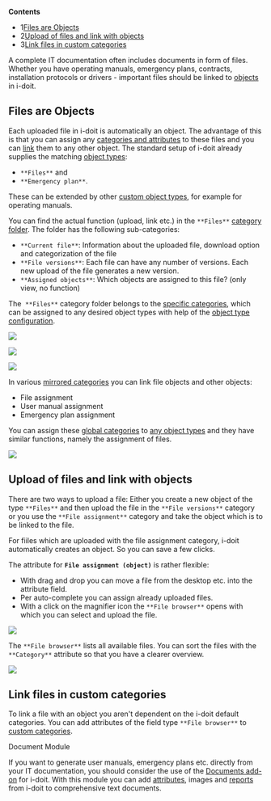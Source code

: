 **Contents**

*   1[Files are Objects](#UploadandLinkofFiles-FilesareObjects)
*   2[Upload of files and link with objects](#UploadandLinkofFiles-Uploadoffilesandlinkwithobjects)
*   3[Link files in custom categories](#UploadandLinkofFiles-Linkfilesincustomcategories)

A complete IT documentation often includes documents in form of files. Whether you have operating manuals, emergency plans, contracts, installation protocols or drivers - important files should be linked to [objects](/display/en/Structure+of+the+IT+Documentation) in i-doit.

Files are Objects
-----------------

Each uploaded file in i-doit is automatically an object. The advantage of this is that you can assign any [categories and attributes](/display/en/Structure+of+the+IT+Documentation) to these files and you can [link](/display/en/Object+Relations) them to any other object. The standard setup of i-doit already supplies the matching [object types](/display/en/Structure+of+the+IT+Documentation):

*   `**Files**` and
*   `**Emergency plan**`.

These can be extended by other [custom object types](/display/en/Custom+Object+Types), for example for operating manuals.

You can find the actual function (upload, link etc.) in the `**Files**` [category folder](/display/en/Structure+of+the+IT+Documentation). The folder has the following sub-categories:

*   `**Current file**`: Information about the uploaded file, download option and categorization of the file
*   `**File versions**`: Each file can have any number of versions. Each new upload of the file generates a new version.
*   `**Assigned objects**`: Which objects are assigned to this file? (only view, no function)

The  `**Files**` category folder belongs to the [specific categories](/display/en/Structure+of+the+IT+Documentation), which can be assigned to any desired object types with help of the [object type configuration](/display/en/Custom+Object+Types).

![](/download/attachments/61014357/image2018-1-19%2010%3A12%3A7.png?version=1&modificationDate=1516353123443&api=v2&effects=drop-shadow)

![](/download/attachments/61014357/image2018-1-19%2010%3A29%3A20.png?version=1&modificationDate=1516354156615&api=v2&effects=drop-shadow)

![](/download/attachments/61014357/image2018-1-19%2010%3A31%3A13.png?version=1&modificationDate=1516354269907&api=v2&effects=drop-shadow)

In various [mirrored categories](/display/en/Structure+of+the+IT+Documentation) you can link file objects and other objects:

*   File assignment
*   User manual assignment
*   Emergency plan assignment

You can assign these [global categories](/display/en/Structure+of+the+IT+Documentation) to [any object types](/pages/viewpage.action?pageId=61014294) and they have similar functions, namely the assignment of files.

![](/download/attachments/61014357/image2018-1-19%2010%3A38%3A40.png?version=1&modificationDate=1516354717106&api=v2&effects=drop-shadow)

Upload of files and link with objects
-------------------------------------

There are two ways to upload a file: Either you create a new object of the type `**Files**` and then upload the file in the `**File versions**` category or you use the `**File assignment**` category and take the object which is to be linked to the file.

For fiiles which are uploaded with the file assignment category, i-doit automatically creates an object. So you can save a few clicks.

The attribute for **`File assignment (object)`** is rather flexible:

*   With drag and drop you can move a file from the desktop etc. into the attribute field.
*   Per auto-complete you can assign already uploaded files.
*   With a click on the magnifier icon the `**File browser**` opens with which you can select and upload the file.

![](/download/attachments/61014357/image2018-1-19%2010%3A43%3A19.png?version=1&modificationDate=1516354995701&api=v2&effects=drop-shadow)

The `**File browser**` lists all available files. You can sort the files with the `**Category**` attribute so that you have a clearer overview.

![](/download/attachments/61014357/image2018-1-19%2010%3A45%3A47.png?version=1&modificationDate=1516355143417&api=v2&effects=drop-shadow)

Link files in custom categories
-------------------------------

To link a file with an object you aren't dependent on the i-doit default categories. You can add attributes of the field type `**File browser**` to [custom categories](#).

Document Module

If you want to generate user manuals, emergency plans etc. directly from your IT documentation, you should consider the use of the [Documents add-on](/display/en/Documents) for i-doit. With this module you can add [attributes](/display/en/Structure+of+the+IT+Documentation), images and [reports](/display/en/Report+Manager) from i-doit to comprehensive text documents.